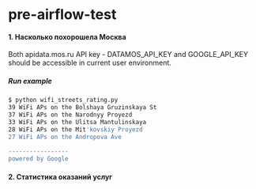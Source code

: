 # pre-airflow-test

#### 1. Насколько похорошела Москва

Both apidata.mos.ru API key - DATAMOS_API_KEY and GOOGLE_API_KEY
should be accessible in current user environment.

##### Run example
``` bash
$ python wifi_streets_rating.py 
39 WiFi APs on the Bolshaya Gruzinskaya St
37 WiFi APs on the Narodnyy Proyezd
33 WiFi APs on the Ulitsa Mantulinskaya
28 WiFi APs on the Mit'kovskiy Proyezd
27 WiFi APs on the Andropova Ave
 
-----------------
powered by Google
```

#### 2. Статистика оказаний услуг
